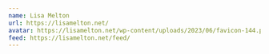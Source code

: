 ```yaml
---
name: Lisa Melton
url: https://lisamelton.net/
avatar: https://lisamelton.net/wp-content/uploads/2023/06/favicon-144.png
feed: https://lisamelton.net/feed/
---
```

